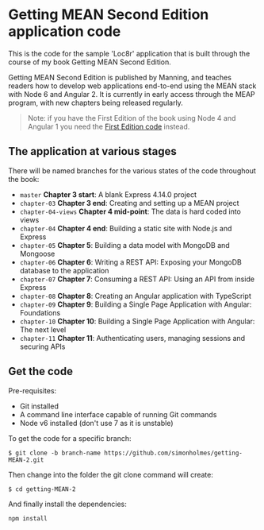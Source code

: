 # Getting MEAN Second Edition application code

This is the code for the sample 'Loc8r' application that is built through the course of my book Getting MEAN Second Edition.

Getting MEAN Second Edition is published by Manning, and teaches readers how to develop web applications end-to-end using the MEAN stack with Node 6 and Angular 2. It is currently in early access through the MEAP program, with new chapters being released regularly.

> Note: if you have the First Edition of the book using Node 4 and Angular 1 you need the [First Edition code](https://github.com/simonholmes/getting-MEAN/) instead.

## The application at various stages

There will be named branches for the various states of the code throughout the book:

* `master` **Chapter 3 start**: A blank Express 4.14.0 project
* `chapter-03` **Chapter 3 end**: Creating and setting up a MEAN project
* `chapter-04-views` **Chapter 4 mid-point**: The data is hard coded into views
* `chapter-04` **Chapter 4 end**: Building a static site with Node.js and Express
* `chapter-05` **Chapter 5**: Building a data model with MongoDB and Mongoose
* `chapter-06` **Chapter 6**: Writing a REST API: Exposing your MongoDB database to the application
* `chapter-07` **Chapter 7**: Consuming a REST API: Using an API from inside Express
* `chapter-08` **Chapter 8**: Creating an Angular application with TypeScript
* `chapter-09` **Chapter 9**: Building a Single Page Application with Angular: Foundations
* `chapter-10` **Chapter 10**: Building a Single Page Application with Angular: The next level
* `chapter-11` **Chapter 11**: Authenticating users, managing sessions and securing APIs

## Get the code

Pre-requisites:

* Git installed
* A command line interface capable of running Git commands
* Node v6 installed (don't use 7 as it is unstable)

To get the code for a specific branch:

`$ git clone -b branch-name https://github.com/simonholmes/getting-MEAN-2.git`

Then change into the folder the git clone command will create:

`$ cd getting-MEAN-2`

And finally install the dependencies:

`npm install`
